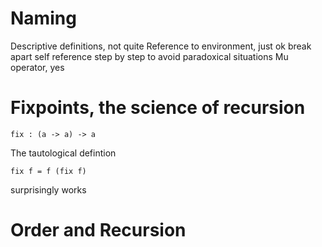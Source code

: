 # Naming

Descriptive definitions, not quite
Reference to environment, just ok
break apart self reference step by step to avoid paradoxical situations
Mu operator, yes 

# Fixpoints, the science of recursion

```
fix : (a -> a) -> a
```

The tautological defintion

```
fix f = f (fix f)
```

surprisingly works

# Order and Recursion
